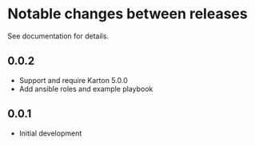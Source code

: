 # Notable changes between releases

See documentation for details.

## 0.0.2

- Support and require Karton 5.0.0
- Add ansible roles and example playbook

## 0.0.1

- Initial development
